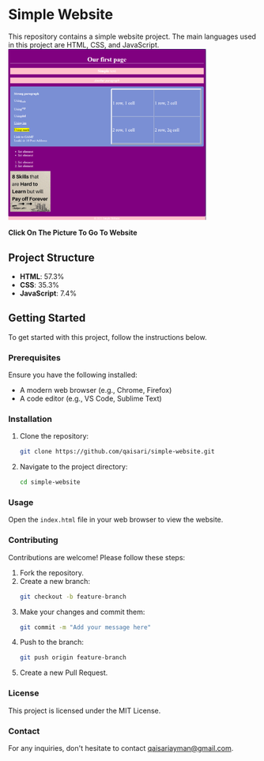 # Simple Website

This repository contains a simple website project. The main languages used in this project are HTML, CSS, and JavaScript.
<a href="https://qaisari.github.io/simple-website/"><img src="simple-website.png" alt="simple-website" width="400"/></a>
<strong><p>Click On The Picture To Go To Website</p></strong>

## Project Structure

- **HTML**: 57.3%
- **CSS**: 35.3%
- **JavaScript**: 7.4%

## Getting Started

To get started with this project, follow the instructions below.

### Prerequisites

Ensure you have the following installed:

- A modern web browser (e.g., Chrome, Firefox)
- A code editor (e.g., VS Code, Sublime Text)

### Installation

1. Clone the repository:
    ```sh
    git clone https://github.com/qaisari/simple-website.git
    ```
2. Navigate to the project directory:
    ```sh
    cd simple-website
    ```

### Usage

Open the `index.html` file in your web browser to view the website.

### Contributing

Contributions are welcome! Please follow these steps:

1. Fork the repository.
2. Create a new branch:
    ```sh
    git checkout -b feature-branch
    ```
3. Make your changes and commit them:
    ```sh
    git commit -m "Add your message here"
    ```
4. Push to the branch:
    ```sh
    git push origin feature-branch
    ```
5. Create a new Pull Request.

### License

This project is licensed under the MIT License.

### Contact

For any inquiries, don't hesitate to contact [qaisariayman@gmail.com](mailto:qaisariayman@gmail.com).
